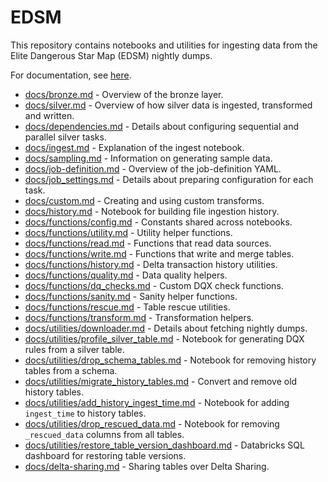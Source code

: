 # EDSM

This repository contains notebooks and utilities for ingesting data from the Elite Dangerous Star Map (EDSM) nightly dumps.

For documentation, see [here](https://github.com/bryanlharris/Documentation).

* [docs/bronze.md](docs/bronze.md) - Overview of the bronze layer.
* [docs/silver.md](docs/silver.md) - Overview of how silver data is ingested, transformed and written.
* [docs/dependencies.md](docs/dependencies.md) - Details about configuring sequential and parallel silver tasks.
* [docs/ingest.md](docs/ingest.md) - Explanation of the ingest notebook.
* [docs/sampling.md](docs/sampling.md) - Information on generating sample data.
* [docs/job-definition.md](docs/job-definition.md) - Overview of the job-definition YAML.
* [docs/job_settings.md](docs/job_settings.md) - Details about preparing configuration for each task.
* [docs/custom.md](docs/custom.md) - Creating and using custom transforms.
* [docs/history.md](docs/history.md) - Notebook for building file ingestion history.
* [docs/functions/config.md](docs/functions/config.md) - Constants shared across notebooks.
* [docs/functions/utility.md](docs/functions/utility.md) - Utility helper functions.
* [docs/functions/read.md](docs/functions/read.md) - Functions that read data sources.
* [docs/functions/write.md](docs/functions/write.md) - Functions that write and merge tables.
* [docs/functions/history.md](docs/functions/history.md) - Delta transaction history utilities.
* [docs/functions/quality.md](docs/functions/quality.md) - Data quality helpers.
* [docs/functions/dq_checks.md](docs/functions/dq_checks.md) - Custom DQX check functions.
* [docs/functions/sanity.md](docs/functions/sanity.md) - Sanity helper functions.
* [docs/functions/rescue.md](docs/functions/rescue.md) - Table rescue utilities.
* [docs/functions/transform.md](docs/functions/transform.md) - Transformation helpers.
* [docs/utilities/downloader.md](docs/utilities/downloader.md) - Details about fetching nightly dumps.
* [docs/utilities/profile_silver_table.md](docs/utilities/profile_silver_table.md) - Notebook for generating DQX rules from a silver table.
* [docs/utilities/drop_schema_tables.md](docs/utilities/drop_schema_tables.md) - Notebook for removing history tables from a schema.
* [docs/utilities/migrate_history_tables.md](docs/utilities/migrate_history_tables.md) - Convert and remove old history tables.
* [docs/utilities/add_history_ingest_time.md](docs/utilities/add_history_ingest_time.md) - Notebook for adding `ingest_time` to history tables.
* [docs/utilities/drop_rescued_data.md](docs/utilities/drop_rescued_data.md) - Notebook for removing `_rescued_data` columns from all tables.
* [docs/utilities/restore_table_version_dashboard.md](docs/utilities/restore_table_version_dashboard.md) - Databricks SQL dashboard for restoring table versions.
* [docs/delta-sharing.md](docs/delta-sharing.md) - Sharing tables over Delta Sharing.
